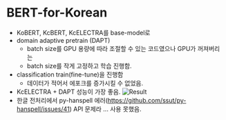# BERT-for-Korean

- KoBERT, KcBERT, KcELECTRA를 base-model로
- domain adaptive pretrain (DAPT)
    - batch size를 GPU 용량에 따라 조절할 수 있는 코드였으나 GPU가 꺼져버리는
    - batch size를 작게 고정하고 학습 진행함.
- classification train(fine-tune)을 진행함
    - 데이터가 적어서 에포크를 증가시킬 수 없었음.
- KcELECTRA + DAPT 성능이 가장 좋음.
   ![Result]("https://github.com/4juneko/BERT-for-Korean/assets/126551150/c256eaed-eccd-4771-bb2e-547925486656")
- 한글 전처리에서 py-hanspell 에러(https://github.com/ssut/py-hanspell/issues/41) API 문제라 ... 사용 못했음.

